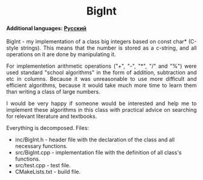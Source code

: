 <h1 align="center">BigInt</h1>
<h4>Additional languages: <a href="https://github.com/AlferovKirill/Study/blob/main/BigInt/README.RU.md">Русский</a></h4>

<p align="justify">BigInt - my implementation of a class big integers based on const char* (C-style strings). This means that the number is stored as a c-string, and all operations on it are done by manipulating it.</p>

<p align="justify">For implementetion arithmetic operations ("+", "-", "*", "/" and "%") were used standard "school algorithms" in the form of addition, subtraction and etc in columns. Because it was unreasonable to use more difficult and efficient algorithms, because it would take much more time to learn them than writing a class of large numbers.</p>

<p align="justify">I would be very happy if someone would be interested and help me to implement these algorithms in this class with practical advice on searching for relevant literature and textbooks.</p>

<p align="justify">Everything is decomposed. Files:</p>

<ul>
  <li>inc/BigInt.h - header file with the declaration of the class and all necessary functions.</li>
  <li>src/BigInt.cpp - implementation file with the definition of all class's functions.</li>
  <li>src/test.cpp - test file.</li>
  <li>CMakeLists.txt - build file.</li>
</ul>
